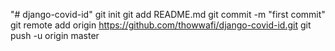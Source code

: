 "# django-covid-id"  git init git add README.md git commit -m "first commit" git remote add origin https://github.com/thowwafi/django-covid-id.git git push -u origin master 
